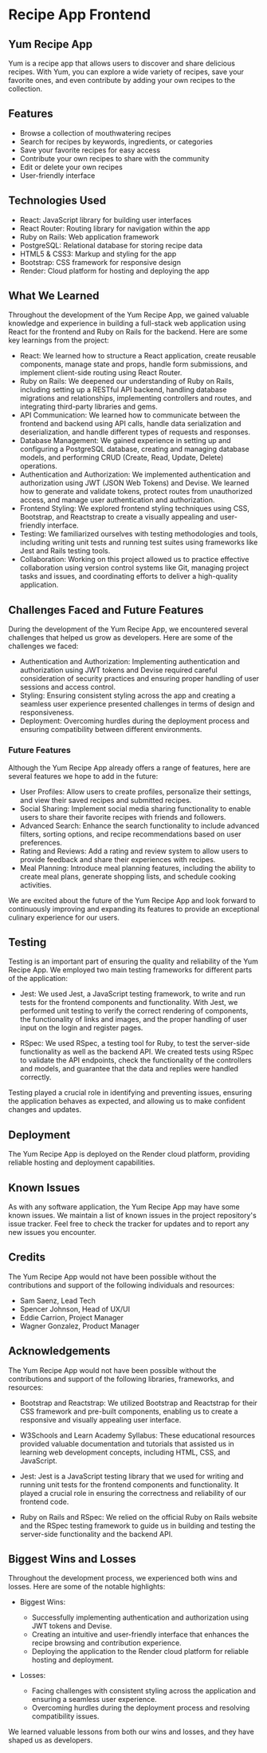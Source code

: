 # Recipe App Frontend

## Yum Recipe App

Yum is a recipe app that allows users to discover and share delicious recipes. With Yum, you can explore a wide variety of recipes, save your favorite ones, and even contribute by adding your own recipes to the collection.

## Features

- Browse a collection of mouthwatering recipes
- Search for recipes by keywords, ingredients, or categories
- Save your favorite recipes for easy access
- Contribute your own recipes to share with the community
- Edit or delete your own recipes
- User-friendly interface 

## Technologies Used

- React: JavaScript library for building user interfaces
- React Router: Routing library for navigation within the app
- Ruby on Rails: Web application framework
- PostgreSQL: Relational database for storing recipe data
- HTML5 & CSS3: Markup and styling for the app
- Bootstrap: CSS framework for responsive design
- Render: Cloud platform for hosting and deploying the app

## What We Learned

Throughout the development of the Yum Recipe App, we gained valuable knowledge and experience in building a full-stack web application using React for the frontend and Ruby on Rails for the backend. Here are some key learnings from the project:

- React: We learned how to structure a React application, create reusable components, manage state and props, handle form submissions, and implement client-side routing using React Router.
- Ruby on Rails: We deepened our understanding of Ruby on Rails, including setting up a RESTful API backend, handling database migrations and relationships, implementing controllers and routes, and integrating third-party libraries and gems.
- API Communication: We learned how to communicate between the frontend and backend using API calls, handle data serialization and deserialization, and handle different types of requests and responses.
- Database Management: We gained experience in setting up and configuring a PostgreSQL database, creating and managing database models, and performing CRUD (Create, Read, Update, Delete) operations.
- Authentication and Authorization: We implemented authentication and authorization using JWT (JSON Web Tokens) and Devise. We learned how to generate and validate tokens, protect routes from unauthorized access, and manage user authentication and authorization.
- Frontend Styling: We explored frontend styling techniques using CSS, Bootstrap, and Reactstrap to create a visually appealing and user-friendly interface.
- Testing: We familiarized ourselves with testing methodologies and tools, including writing unit tests and running test suites using frameworks like Jest and Rails testing tools.
- Collaboration: Working on this project allowed us to practice effective collaboration using version control systems like Git, managing project tasks and issues, and coordinating efforts to deliver a high-quality application.

## Challenges Faced and Future Features

During the development of the Yum Recipe App, we encountered several challenges that helped us grow as developers. Here are some of the challenges we faced:

- Authentication and Authorization: Implementing authentication and authorization using JWT tokens and Devise required careful consideration of security practices and ensuring proper handling of user sessions and access control.
- Styling: Ensuring consistent styling across the app and creating a seamless user experience presented challenges in terms of design and responsiveness.
- Deployment: Overcoming hurdles during the deployment process and ensuring compatibility between different environments.

### Future Features

Although the Yum Recipe App already offers a range of features, here are several features we hope to add in the future:

- User Profiles: Allow users to create profiles, personalize their settings, and view their saved recipes and submitted recipes.
- Social Sharing: Implement social media sharing functionality to enable users to share their favorite recipes with friends and followers.
- Advanced Search: Enhance the search functionality to include advanced filters, sorting options, and recipe recommendations based on user preferences.
- Rating and Reviews: Add a rating and review system to allow users to provide feedback and share their experiences with recipes.
- Meal Planning: Introduce meal planning features, including the ability to create meal plans, generate shopping lists, and schedule cooking activities.

We are excited about the future of the Yum Recipe App and look forward to continuously improving and expanding its features to provide an exceptional culinary experience for our users.

## Testing

Testing is an important part of ensuring the quality and reliability of the Yum Recipe App. We employed two main testing frameworks for different parts of the application:

- Jest: We used Jest, a JavaScript testing framework, to write and run tests for the frontend components and functionality. With Jest, we performed unit testing to verify the correct rendering of components, the functionality of links and images, and the proper handling of user input on the login and register pages.

- RSpec: We used RSpec, a testing tool for Ruby, to test the server-side functionality as well as the backend API. We created tests using RSpec to validate the API endpoints, check the functionality of the controllers and models, and guarantee that the data and replies were handled correctly.

Testing played a crucial role in identifying and preventing issues, ensuring the application behaves as expected, and allowing us to make confident changes and updates.

## Deployment

The Yum Recipe App is deployed on the Render cloud platform, providing reliable hosting and deployment capabilities.

## Known Issues

As with any software application, the Yum Recipe App may have some known issues. We maintain a list of known issues in the project repository's issue tracker. Feel free to check the tracker for updates and to report any new issues you encounter.

## Credits

The Yum Recipe App would not have been possible without the contributions and support of the following individuals and resources:

- Sam Saenz, Lead Tech 
- Spencer Johnson, Head of UX/UI
- Eddie Carrion, Project Manager
- Wagner Gonzalez, Product Manager

## Acknowledgements

The Yum Recipe App would not have been possible without the contributions and support of the following libraries, frameworks, and resources:

- Bootstrap and Reactstrap: We utilized Bootstrap and Reactstrap for their CSS framework and pre-built components, enabling us to create a responsive and visually appealing user interface.

- W3Schools and Learn Academy Syllabus: These educational resources provided valuable documentation and tutorials that assisted us in learning web development concepts, including HTML, CSS, and JavaScript.

- Jest: Jest is a JavaScript testing library that we used for writing and running unit tests for the frontend components and functionality. It played a crucial role in ensuring the correctness and reliability of our frontend code.

- Ruby on Rails and RSpec: We relied on the official Ruby on Rails website and the RSpec testing framework to guide us in building and testing the server-side functionality and the backend API.

## Biggest Wins and Losses

Throughout the development process, we experienced both wins and losses. Here are some of the notable highlights:

- Biggest Wins:
  - Successfully implementing authentication and authorization using JWT tokens and Devise.
  - Creating an intuitive and user-friendly interface that enhances the recipe browsing and contribution experience.
  - Deploying the application to the Render cloud platform for reliable hosting and deployment.

- Losses:
  - Facing challenges with consistent styling across the application and ensuring a seamless user experience.
  - Overcoming hurdles during the deployment process and resolving compatibility issues.

We learned valuable lessons from both our wins and losses, and they have shaped us as developers.






